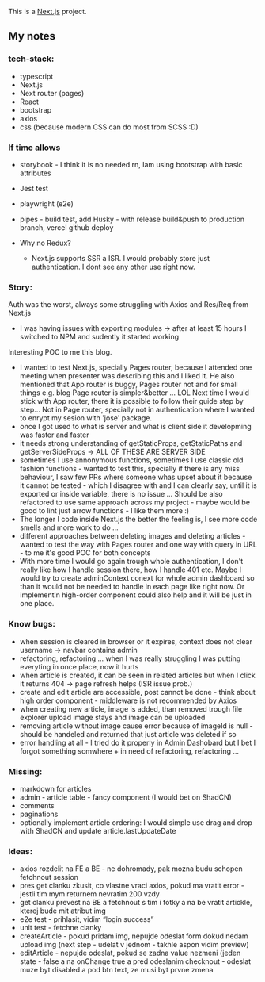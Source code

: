 This is a [Next.js](https://nextjs.org) project.

## My notes

### tech-stack:

- typescript
- Next.js
- Next router (pages)
- React
- bootstrap
- axios
- css (because modern CSS can do most from SCSS :D)

### If time allows

- storybook - I think it is no needed rn, Iam using bootstrap with basic attributes
- Jest test
- playwright (e2e)
- pipes - build test, add Husky - with release build&push to production branch, vercel github deploy

- Why no Redux?

  - Next.js supports SSR a ISR. I would probably store just authentication.
    I dont see any other use right now.

### Story:

Auth was the worst, always some struggling with Axios and Res/Req from Next.js

- I was having issues with exporting modules -> after at least 15 hours I switched to NPM and sudently it started working

Interesting POC to me this blog.

- I wanted to test Next.js, specially Pages router, because I attended one meeting when presenter was describing this and I liked it.
  He also mentioned that App router is buggy, Pages router not and for small things e.g. blog Page router is simpler&better ... LOL
  Next time I would stick with App router, there it is possible to follow their guide step by step... Not in Page router, specially
  not in authentication where I wanted to enrypt my sesion with 'jose' package.
- once I got used to what is server and what is client side it developming was faster and faster
- it needs strong understanding of getStaticProps, getStaticPaths and getServerSideProps -> ALL OF THESE ARE SERVER SIDE
- sometimes I use annonymous functions, sometimes I use classic old fashion functions - wanted to test this, specially if there is any miss behaviour, I saw few PRs where someone whas upset about it because it cannot be tested - which I disagree with and I can clearly say, until it is exported or inside variable, there is no issue ... Should be also refactored to use same approach across my project - maybe would be good to lint just arrow functions - I like them more :)
- The longer I code inside Next.js the better the feeling is, I see more code smells and more work to do ...
- different approaches between deleting images and deleting articles - wanted to test the way with Pages router and one way with query in URL - to me it's good POC for both concepts
- With more time I would go again trough whole authentication, I don't really like how I handle session there, how I handle 401 etc. Maybe I would try to create adminContext conext for whole admin dashboard so than it would not be needed to handle in each page like right now. Or implementin high-order component could also help and it will be just in one place.

### Know bugs:

- when session is cleared in browser or it expires, context does not clear username -> navbar contains admin
- refactoring, refactoring ... when I was really struggling I was putting everyting in once place, now it hurts
- when article is created, it can be seen in related articles but when I click it returns 404 -> page refresh helps (ISR issue prob.)
- create and edit article are accessible, post cannot be done - think about high order component - middleware is not recommended by Axios
- when creating new article, image is added, than removed trough file explorer upload image stays and image can be uploaded
- removing article without image cause error because of imageId is null - should be handeled and returned that just article was deleted if so
- error handling at all - I tried do it properly in Admin Dashobard but I bet I forgot something somwhere + in need of refactoring, refactoring ...

### Missing:

- markdown for articles
- admin - article table - fancy component (I would bet on ShadCN)
- comments
- paginations
- optionally implement article ordering: I would simple use drag and drop with ShadCN and update article.lastUpdateDate

### Ideas:

- axios rozdelit na FE a BE - ne dohromady, pak mozna budu schopen fetchnout session
- ⁠pres get clanku zkusit, co vlastne vraci axios, pokud ma vratit error - jestli tim mym returnem nevratim 200 vzdy
- ⁠get clanku prevest na BE a fetchnout s tim i fotky a na be vratit artickle, kterej bude mit atribut img
- e2e test - prihlasit, vidim “login success”
- ⁠unit test - fetchne clanky
- ⁠createArticle - pokud pridam img, nepujde odeslat form dokud nedam upload img (next step - udelat v jednom - takhle aspon vidim preview)
- ⁠editArticle - nepujde odeslat, pokud se zadna value nezmeni (jeden state - false a na onChange true a pred odeslanim checknout - odeslat muze byt disabled a pod btn text, ze musi byt prvne zmena
